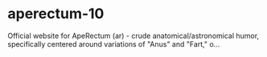 # aperectum-10
Official website for ApeRectum (ar) - crude anatomical/astronomical humor, specifically centered around variations of "Anus" and "Fart," o...
